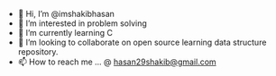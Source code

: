 - 👋 Hi, I’m @imshakibhasan
- 👀 I’m interested in problem solving
- 🌱 I’m currently learning C
- 💞️ I’m looking to collaborate on open source learning data structure repository.
- 📫 How to reach me ... @ hasan29shakib@gmail.com

<!---
imshakibhasan/imshakibhasan is a ✨ special ✨ repository because its `README.md` (this file) appears on your GitHub profile.
You can click the Preview link to take a look at your changes.
--->
